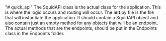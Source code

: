 "# quick_api" 
The SquidAPI class is the actual class for the application. This is where the logic occurs and routing will occur. The __init__.py file is the file that will instantiate the application. It should contain a SquidAPI object and also contain just an empty method for any objects that will be an endpoint. The actual methods that are the endpoints, should be put in the Endpoints class in the Endpoints folder. 
